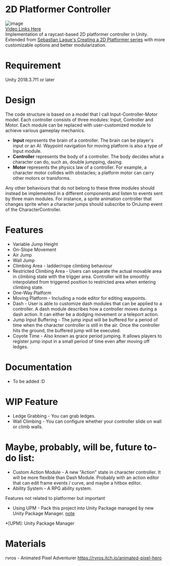 # 2D Platformer Controller 
![image](https://github.com/ta-david-yu/2D-Platformer-Hunter/blob/master/platformer-preview.gif)  
[Video Links Here](https://youtu.be/wnalr3_RULU)  
Implementation of a raycast-based 2D platformer controller in Unity.  
Extended from [Sebastian Lague's Creating a 2D Platformer series](https://youtu.be/MbWK8bCAU2w?list=PLFt_AvWsXl0f0hqURlhyIoAabKPgRsqjz.) with more customizable options and better modularization.

# Requirement
Unity 2018.3.7f1 or later

# Design

The code structure is based on a model that I call Input-Controller-Motor model. Each controller consists of three modules: Input, Controller and Motor.
Each module can be replaced with user-customized module to achieve various gameplay mechanics.
* **Input** represents the brain of a controller. The brain can be player's input or an AI. Waypoint navigation for moving platform is also a type of Input module.
* **Controller** represents the body of a controller. The body decides what a character can do, such as, double jumpping, dasing.
* **Motor** represents the physics law of a controller. For example, a character motor collides with obstacles; a platform motor can carry other motors or transforms.

Any other behaviours that do not belong to these three modules should instead be implemented in a different components and listen to events sent by three main modules.
For instance, a sprite animation controller that changes sprite when a character jumps should subscribe to OnJump event of the CharacterController.

# Features

* Variable Jump Height
* On-Slope Movement
* Air Jump
* Wall Jump
* Climbing Area - ladder/rope climbing behaviour
* Restricted Climbing Area - Users can separate the actual movable area in climbing state with the trigger area. Controller will be smoothly interpolated from triggered position to restricted area when entering climbing state.
* One-Way Platform
* Moving Platform - Including a node editor for editing waypoints.
* Dash - User is able to customize dash modules that can be applied to a controller. A dash module describes how a controller moves during a dash action. It can either be a dodging movement or a teleport action.
* Jump Input Buffering - The jump input will be buffered for a period of time when the character controller is still in the air. Once the controller hits the ground, the buffered jump will be executed.
* Coyote Time - Also known as grace period jumping. It allows players to register jump input in a small period of time even after moving off ledges.

# Documentation
* To be added :D

# WIP Feature

* Ledge Grabbing - You can grab ledges.
* Wall Climbing - You can configure whether your controller slide on wall or climb walls.

# Maybe, probably, will be, future to-do list:

* Custom Action Module - A new "Action" state in character controller. It will be more flexible than Dash Module. Probably with an action editor that can edit frame events / curve, and maybe a hitbox editor.
* Ability System - A RPG ability system.

Features not related to platformer but important

* Using UPM - Pack this project into Unity Package managed by new Unity Package Manager. [note](https://gist.github.com/LotteMakesStuff/6e02e0ea303030517a071a1c81eb016e)

*[UPM]: Unity Package Manager

# Materials
rvros - Animated Pixel Adventurer
https://rvros.itch.io/animated-pixel-hero
